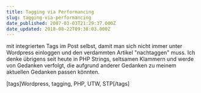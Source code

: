 ```yaml
---
title: Tagging via Performancing
slug: tagging-via-performancing
date_published: 2007-03-03T21:29:37.000Z
date_updated: 2018-08-22T09:38:03.000Z
---
```


mit integrierten Tags im Post selbst, damit man sich nicht immer unter Wordpress einloggen und den verdammten Artikel "nachtaggen" muss. Ich denke übrigens seit heute in PHP Strings, seltsamen Klammern und werde von Gedanken verfolgt, die aufgrund anderer Gedanken zu meinem aktuellen Gedanken passen könnten.

[tags]Wordpress, tagging, PHP, UTW, STP[/tags]
